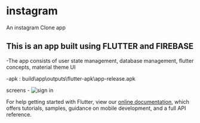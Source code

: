 # instagram

An instagram Clone app

## This is an app built using FLUTTER and FIREBASE

 -The app consists of user state management, database management, flutter concepts, material theme UI
 
 -apk : build\app\outputs\flutter-apk\app-release.apk
 
 screens -
  ![sign in](https://drive.google.com/thumbnail?id=1lb8oEUfZIPqqHq0AJj3TaXq5_2PLByJW)

For help getting started with Flutter, view our
[online documentation](https://flutter.dev/docs), which offers tutorials,
samples, guidance on mobile development, and a full API reference.
